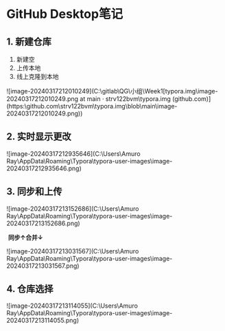 # GitHub Desktop笔记

## 1. 新建仓库

1. 新建空
2. 上传本地
3. 线上克隆到本地

![image-20240317212010249](C:\gitlab\QG\小组\Week1\[typora.img\image-20240317212010249.png at main · strv122bvm\typora.img (github.com)](https:\github.com\strv122bvm\typora.img\blob\main\image-20240317212010249.png))

## 2. 实时显示更改

![image-20240317212935646](C:\Users\Amuro Ray\AppData\Roaming\Typora\typora-user-images\image-20240317212935646.png)

## 3. 同步和上传

![image-20240317213152686](C:\Users\Amuro Ray\AppData\Roaming\Typora\typora-user-images\image-20240317213152686.png)

​                                                                                  **同步↑合并↓**

![image-20240317213031567](C:\Users\Amuro Ray\AppData\Roaming\Typora\typora-user-images\image-20240317213031567.png)

## 4. 仓库选择

![image-20240317213114055](C:\Users\Amuro Ray\AppData\Roaming\Typora\typora-user-images\image-20240317213114055.png)


